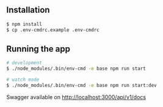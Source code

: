 ## Installation

```bash
$ npm install
$ cp .env-cmdrc.example .env-cmdrc
```

## Running the app

```bash
# development
$ ./node_modules/.bin/env-cmd -e base npm run start

# watch mode
$ ./node_modules/.bin/env-cmd -e base npm run start:dev
```
Swagger available on [http://localhost:3000/api/v1/docs](http://localhost:3000/api/v1/docs) 

